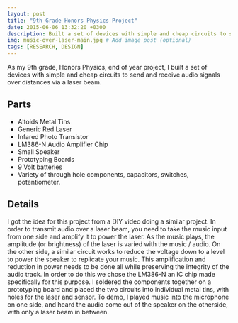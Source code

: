 ```yaml
---
layout: post
title: "9th Grade Honors Physics Project"
date: 2015-06-06 13:32:20 +0300
description: Built a set of devices with simple and cheap circuits to send and receive audio signals over distances via a laser beam.  # Add post description (optional)
img: music-over-laser-main.jpg # Add image post (optional)
tags: [RESEARCH, DESIGN]
---
```


As my 9th grade, Honors Physics, end of year project, I built a set of devices with simple and cheap circuits to send and receive audio signals over distances via a laser beam.

## Parts
* Altoids Metal Tins
* Generic Red Laser
* Infared Photo Transistor
* LM386-N Audio Amplifier Chip
* Small Speaker
* Prototyping Boards
* 9 Volt batteries
* Variety of through hole components, capacitors, switches, potentiometer.

## Details
I got the idea for this project from a DIY video doing a similar project. In order to transmit audio over a laser beam, you need to take the music input from one side and amplify it to power the laser. As the music plays, the amplitude (or brightness) of the laser is varied with the music / audio. On the other side, a similar circuit works to reduce the voltage down to a level to power the speaker to replicate your music. This amplification and reduction in power needs to be done all while preserving the integrity of the audio track. In order to do this we chose the LM386-N an IC chip made specifically for this purpose. I soldered the components together on a prototyping board and placed the two circuits into individual metal tins, with holes for the laser and sensor. To demo, I played music into the microphone on one side, and heard the audio come out of the speaker on the otherside, with only a laser beam in between.
